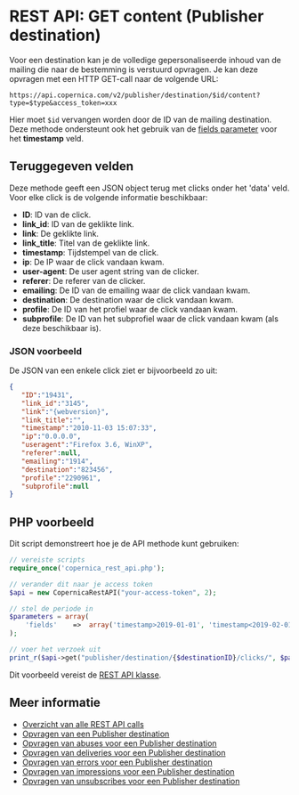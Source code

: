 # REST API: GET content (Publisher destination)

Voor een destination kan je de volledige gepersonaliseerde inhoud van de mailing die naar de bestemming is verstuurd opvragen. Je kan deze opvragen met een HTTP GET-call naar de volgende URL:

`https://api.copernica.com/v2/publisher/destination/$id/content?type=$type&access_token=xxx`

Hier moet `$id` vervangen worden door de ID van de mailing destination. Deze methode 
ondersteunt ook het gebruik van de [fields parameter](./rest-fields-parameter) 
voor het **timestamp** veld.

## Teruggegeven velden

Deze methode geeft een JSON object terug met clicks onder het 'data' veld. 
Voor elke click is de volgende informatie beschikbaar:

* **ID**: ID van de click.
* **link_id**: ID van de geklikte link.
* **link**: De geklikte link.
* **link_title**: Titel van de geklikte link.
* **timestamp**: Tijdstempel van de click.
* **ip**: De IP waar de click vandaan kwam.
* **user-agent**: De user agent string van de clicker.
* **referer**: De referer van de clicker.
* **emailing**: De ID van de emailing waar de click vandaan kwam.
* **destination**: De destination waar de click vandaan kwam.
* **profile**: De ID van het profiel waar de click vandaan kwam.
* **subprofile**: De ID van het subprofiel waar de click vandaan kwam (als deze beschikbaar is).

### JSON voorbeeld

De JSON van een enkele click ziet er bijvoorbeeld zo uit:

```json
{  
   "ID":"19431",
   "link_id":"3145",
   "link":"{webversion}",
   "link_title":"",
   "timestamp":"2010-11-03 15:07:33",
   "ip":"0.0.0.0",
   "useragent":"Firefox 3.6, WinXP",
   "referer":null,
   "emailing":"1914",
   "destination":"823456",
   "profile":"2290961",
   "subprofile":null
}
```

## PHP voorbeeld

Dit script demonstreert hoe je de API methode kunt gebruiken:

```php
// vereiste scripts
require_once('copernica_rest_api.php');

// verander dit naar je access token 
$api = new CopernicaRestAPI("your-access-token", 2);

// stel de periode in
$parameters = array(
    'fields'    =>  array('timestamp>2019-01-01', 'timestamp<2019-02-01')
);

// voer het verzoek uit
print_r($api->get("publisher/destination/{$destinationID}/clicks/", $parameters));
```

Dit voorbeeld vereist de [REST API klasse](./rest-php).

## Meer informatie

* [Overzicht van alle REST API calls](./rest-api)
* [Opvragen van een Publisher destination](./rest-get-publisher-destination)
* [Opvragen van abuses voor een Publisher destination](./rest-get-publisher-destination-abuses)
* [Opvragen van deliveries voor een Publisher destination](./rest-get-publisher-destination-deliveries)
* [Opvragen van errors voor een Publisher destination](./rest-get-publisher-destination-errors)
* [Opvragen van impressions voor een Publisher destination](./rest-get-publisher-destination-impressions)
* [Opvragen van unsubscribes voor een Publisher destination](./rest-get-publisher-destination-unsubscribes)
